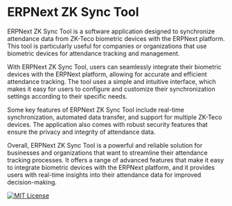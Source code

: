 # ERPNext ZK Sync Tool

ERPNext ZK Sync Tool is a software application designed to synchronize attendance data from ZK-Teco biometric devices with the ERPNext platform. This tool is particularly useful for companies or organizations that use biometric devices for attendance tracking and management.

With ERPNext ZK Sync Tool, users can seamlessly integrate their biometric devices with the ERPNext platform, allowing for accurate and efficient attendance tracking. The tool uses a simple and intuitive interface, which makes it easy for users to configure and customize their synchronization settings according to their specific needs.

Some key features of ERPNext ZK Sync Tool include real-time synchronization, automated data transfer, and support for multiple ZK-Teco devices. The application also comes with robust security features that ensure the privacy and integrity of attendance data.

Overall, ERPNext ZK Sync Tool is a powerful and reliable solution for businesses and organizations that want to streamline their attendance tracking processes. It offers a range of advanced features that make it easy to integrate biometric devices with the ERPNext platform, and it provides users with real-time insights into their attendance data for improved decision-making.


[![MIT License](https://img.shields.io/static/v1?label=NipunaRangika&message=ERPNextZKSyncTool&color=blue)](https://choosealicense.com/licenses/mit/)
